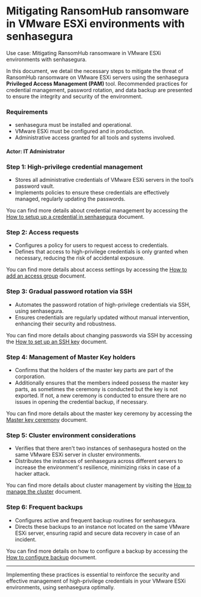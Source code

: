 # Mitigating RansomHub ransomware in VMware ESXi environments with senhasegura

Use case: Mitigating RansomHub ransomware in VMware ESXi environments with senhasegura.

In this document, we detail the necessary steps to mitigate the threat of RansomHub ransomware on VMware ESXi servers using the senhasegura **Privileged Access Management (PAM)** tool. Recommended practices for credential management, password rotation, and data backup are presented to ensure the integrity and security of the environment.

### Requirements
- senhasegura must be installed and operational.
- VMware ESXi must be configured and in production.
- Administrative access granted for all tools and systems involved.

#### **Actor: IT Administrator**

### Step 1: High-privilege credential management
- Stores all administrative credentials of VMware ESXi servers in the tool’s password vault.
- Implements policies to ensure these credentials are effectively managed, regularly updating the passwords.

You can find more details about credential management by accessing the [How to setup up a credential in senhasegura](/v3-32/docs/pam-how-to-set-up-a-credential-in-senhasegura) document.

### Step 2: Access requests
- Configures a policy for users to request access to credentials.
- Defines that access to high-privilege credentials is only granted when necessary, reducing the risk of accidental exposure.

You can find more details about access settings by accessing the [How to add an access group](/v3-32/docs/pam-session-how-to-add-an-access-group) document.

### Step 3: Gradual password rotation via SSH
- Automates the password rotation of high-privilege credentials via SSH, using senhasegura.
- Ensures credentials are regularly updated without manual intervention, enhancing their security and robustness.

You can find more details about changing passwords via SSH by accessing the [How to set up an SSH key](/v3-32/docs/pam-how-to-set-up-an-ssh-key) document.

### Step 4: Management of Master Key holders
- Confirms that the holders of the master key parts are part of the corporation.
- Additionally ensures that the members indeed possess the master key parts, as sometimes the ceremony is conducted but the key is not exported. If not, a new ceremony is conducted to ensure there are no issues in opening the credential backup, if necessary.

You can find more details about the master key ceremony by accessing the [Master key ceremony](/v3-32/docs/master-key-ceremony) document.

### Step 5: Cluster environment considerations
- Verifies that there aren't two instances of senhasegura hosted on the same VMware ESXi server in cluster environments.
- Distributes the instances of senhasegura across different servers to increase the environment's resilience, minimizing risks in case of a hacker attack.

You can find more details about cluster management by visiting the [How to manage the cluster](/v3-32/docs/orbit-cli-how-to-manage-the-cluster) document.

### Step 6: Frequent backups
- Configures active and frequent backup routines for senhasegura.
- Directs these backups to an instance not located on the same VMware ESXi server, ensuring rapid and secure data recovery in case of an incident.

You can find more details on how to configure a backup by accessing the [How to configure backup](/v3-32/docs/orbit-cli-how-to-configure-backup) document.

---
Implementing these practices is essential to reinforce the security and effective management of high-privilege credentials in your VMware ESXi environments, using senhasegura optimally.
